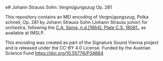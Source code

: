 e# Johann Strauss Sohn: *Vergnügungszug* Op. 281

This repository contains an MEI encoding of *Vergnügungszug*, Polka schnell, Op. 281 by Johann Strauss Sohn (Johann Strauss junior) for orchestra, following the [C.A. Spina, n.d.[1864]. Plate C.S. 18081.](https://imslp.org/wiki/Vergn%C3%BCgungszug_Polka,_Op.281_(Strauss_Jr.,_Johann)), as available at IMSLP.


This encoding was created as part of the Signature Sound Vienna project and is released under the CC-BY 4.0 License. Funded by the Austrian Science Fund https://doi.org/10.55776/P34664
